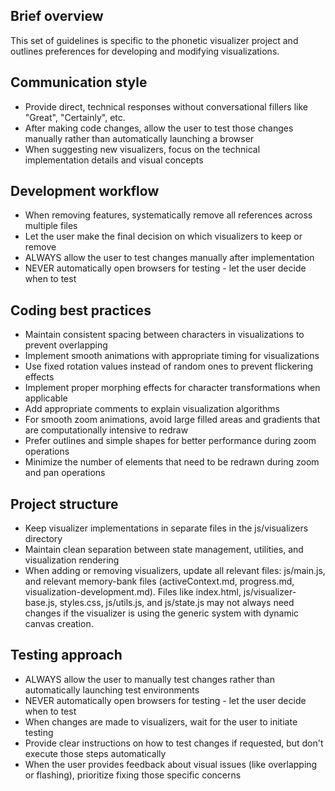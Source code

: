 ## Brief overview
This set of guidelines is specific to the phonetic visualizer project and outlines preferences for developing and modifying visualizations.

## Communication style
- Provide direct, technical responses without conversational fillers like "Great", "Certainly", etc.
- After making code changes, allow the user to test those changes manually rather than automatically launching a browser
- When suggesting new visualizers, focus on the technical implementation details and visual concepts

## Development workflow
- When removing features, systematically remove all references across multiple files
- Let the user make the final decision on which visualizers to keep or remove
- ALWAYS allow the user to test changes manually after implementation
- NEVER automatically open browsers for testing - let the user decide when to test

## Coding best practices
- Maintain consistent spacing between characters in visualizations to prevent overlapping
- Implement smooth animations with appropriate timing for visualizations
- Use fixed rotation values instead of random ones to prevent flickering effects
- Implement proper morphing effects for character transformations when applicable
- Add appropriate comments to explain visualization algorithms
- For smooth zoom animations, avoid large filled areas and gradients that are computationally intensive to redraw
- Prefer outlines and simple shapes for better performance during zoom operations
- Minimize the number of elements that need to be redrawn during zoom and pan operations

## Project structure
- Keep visualizer implementations in separate files in the js/visualizers directory
- Maintain clean separation between state management, utilities, and visualization rendering
- When adding or removing visualizers, update all relevant files: js/main.js, and relevant memory-bank files (activeContext.md, progress.md, visualization-development.md). Files like index.html, js/visualizer-base.js, styles.css, js/utils.js, and js/state.js may not always need changes if the visualizer is using the generic system with dynamic canvas creation.

## Testing approach
- ALWAYS allow the user to manually test changes rather than automatically launching test environments
- NEVER automatically open browsers for testing - let the user decide when to test
- When changes are made to visualizers, wait for the user to initiate testing
- Provide clear instructions on how to test changes if requested, but don't execute those steps automatically
- When the user provides feedback about visual issues (like overlapping or flashing), prioritize fixing those specific concerns
